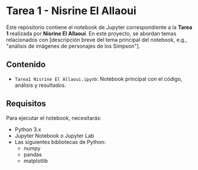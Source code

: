 # Tarea 1 - Nisrine El Allaoui

Este repositorio contiene el notebook de Jupyter correspondiente a la **Tarea 1** realizada por **Nisrine El Allaoui**. En este proyecto, se abordan temas relacionados con [descripción breve del tema principal del notebook, e.g., "análisis de imágenes de personajes de los Simpson"].

## Contenido

- `Tarea1 Nisrine El Allaoui.ipynb`: Notebook principal con el código, análisis y resultados.

## Requisitos

Para ejecutar el notebook, necesitarás:

- Python 3.x
- Jupyter Notebook o Jupyter Lab
- Las siguientes bibliotecas de Python:
  - numpy
  - pandas
  - matplotlib
